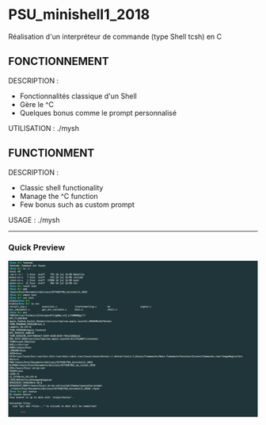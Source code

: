# PSU_minishell1_2018
Réalisation d'un interpréteur de commande (type Shell tcsh) en C

## FONCTIONNEMENT

DESCRIPTION : 
- Fonctionnalités classique d'un Shell
- Gère le ^C
- Quelques bonus comme le prompt personnalisé

UTILISATION : 
./mysh

## FUNCTIONMENT

DESCRIPTION : 
- Classic shell functionality
- Manage the ^C function
- Few bonus such as custom prompt

USAGE : 
./mysh

**************

### Quick Preview
![Quick Preview](Shell.png)
